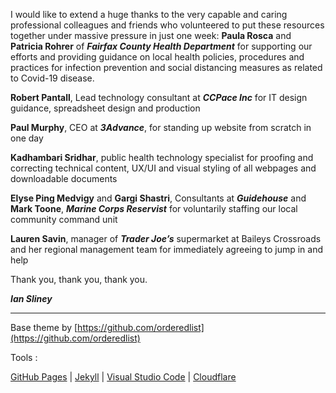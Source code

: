 I would like to extend a huge thanks to the very capable and caring professional colleagues and friends who volunteered to put these resources together under massive pressure in just one week:
**Paula Rosca** and **Patricia Rohrer** of _**Fairfax County Health Department**_ for supporting our efforts and providing guidance on local health policies, procedures and practices for infection prevention and social distancing measures as related to Covid-19 disease.

**Robert Pantall**, Lead technology consultant at _**CCPace Inc**_ for IT design guidance, spreadsheet design and production

**Paul Murphy**, CEO at _**3Advance**_, for standing up website from scratch in one day

**Kadhambari Sridhar**, public health technology specialist for proofing and correcting technical content, UX/UI and visual styling of all webpages and downloadable documents

**Elyse Ping Medvigy** and **Gargi Shastri**, Consultants at _**Guidehouse**_ and **Mark Toone**, _**Marine Corps Reservist**_ for voluntarily staffing our local community command unit

**Lauren Savin**, manager of _**Trader Joe’s**_ supermarket at Baileys Crossroads and her regional management team for immediately agreeing to jump in and help

Thank you, thank you, thank you.

_**Ian Sliney**_

------------------

Base theme by [https://github.com/orderedlist](https://github.com/orderedlist)

Tools : 

[GitHub Pages](https://pages.github.com/) | [Jekyll](https://jekyllrb.com/) | [Visual Studio Code](https://code.visualstudio.com/) | [Cloudflare](https://www.cloudflare.com/)
